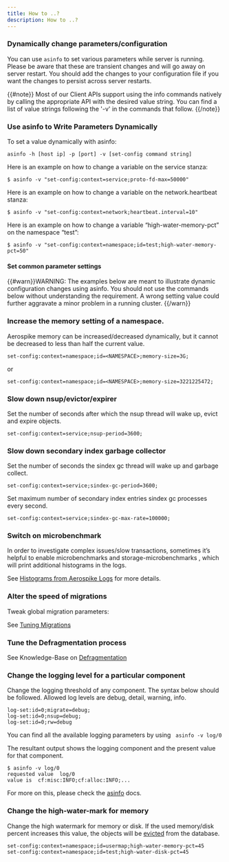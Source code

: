 ```yaml
---
title: How to ..?
description: How to ..?
---
```


### Dynamically change parameters/configuration

You can use `asinfo` to set various parameters while server is running. Please be aware that these are transient changes and will go away on server restart.
You should add the changes to your configuration file if you want the changes to persist across server restarts.

{{#note}}
Most of our Client APIs support using the info commands natively by calling the appropriate API with
the desired value string. You can find a list of value strings following the '-v' in the commands that follow.
{{/note}}

### Use asinfo to Write Parameters Dynamically

To set a value dynamically with asinfo:

`asinfo -h [host ip] -p [port] -v [set-config command string]`

Here is an example on how to change a variable on the service stanza:

`$ asinfo -v "set-config:context=service;proto-fd-max=50000"`

Here is an example on how to change a variable on the network.heartbeat stanza:

`$ asinfo -v "set-config:context=network;heartbeat.interval=10"`

Here is an example on how to change a variable “high-water-memory-pct” on the namespace “test”:

`$ asinfo -v "set-config:context=namespace;id=test;high-water-memory-pct=50"`

#### Set common parameter settings

{{#warn}}WARNING: The examples below are meant to illustrate dynamic configuration changes using asinfo. You should not use the commands below without understanding the requirement. A wrong setting value could further aggravate a minor problem in a running cluster. {{/warn}}

### Increase the memory setting of a namespace.

Aerospike memory can be increased/decreased dynamically, but it cannot be decreased to less than half the current value.

`set-config:context=namespace;id=<NAMESPACE>;memory-size=3G;`

or

`set-config:context=namespace;id=<NAMESPACE>;memory-size=3221225472;`


### Slow down nsup/evictor/expirer

Set the number of seconds after which the nsup thread will wake up, evict and expire objects.

`set-config:context=service;nsup-period=3600;`

### Slow down secondary index garbage collector

Set the number of seconds the sindex gc thread will wake up and garbage collect.

`set-config:context=service;sindex-gc-period=3600;`

Set maximum number of secondary index entries sindex gc processes every second.

`set-config:context=service;sindex-gc-max-rate=100000;`


### Switch on microbenchmark

In order to investigate complex issues/slow transactions, sometimes it’s helpful to enable microbenchmarks and storage-microbenchmarks , which will print additional histograms in the logs.

See [Histograms from Aerospike Logs](/docs/operations/monitor/latency) for more details.


### Alter the speed of migrations

Tweak global migration parameters:

See [Tuning Migrations](/docs/operations/manage/migration)

### Tune the Defragmentation process

See Knowledge-Base on [Defragmentation](https://discuss.aerospike.com/t/defragmentation/718)

### Change the logging level for a particular component

Change the logging threshold of any component. The syntax below should be followed. Allowed log levels are debug, detail, warning, info.

```
log-set:id=0;migrate=debug;
log-set:id=0;nsup=debug;
log-set:id=0;rw=debug
```

You can find all the available logging parameters by using ` asinfo -v log/0`

The resultant output shows the logging component and the present value for that component.

```
$ asinfo -v log/0
requested value  log/0
value is  cf:misc:INFO;cf:alloc:INFO;...
```

For more on this, please check the [asinfo](/docs/tools/asinfo) docs.

### Change the high-water-mark for memory

Change the high watermark for memory or disk. If the used memory/disk percent increases this value, the objects will be [evicted](/docs/operations/configure/namespace/retention) from the database.

```
set-config:context=namespace;id=usermap;high-water-memory-pct=45
set-config:context=namespace;id=test;high-water-disk-pct=45
```



